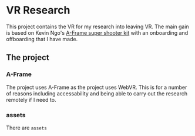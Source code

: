 VR Research
=================
This project contains the VR for my research into leaving VR. The main gain is based on Kevin Ngo's 
[A-Frame super shooter kit](https://github.com/supermedium/aframe-super-shooter-kit) with an
onboarding and offboarding that I have made.


The project
------------

### A-Frame

The project uses A-Frame as the project uses WebVR. This is for a number of reasons including
accessability and being able to carry out the research remotely if I need to.



### assets

There are `assets`
